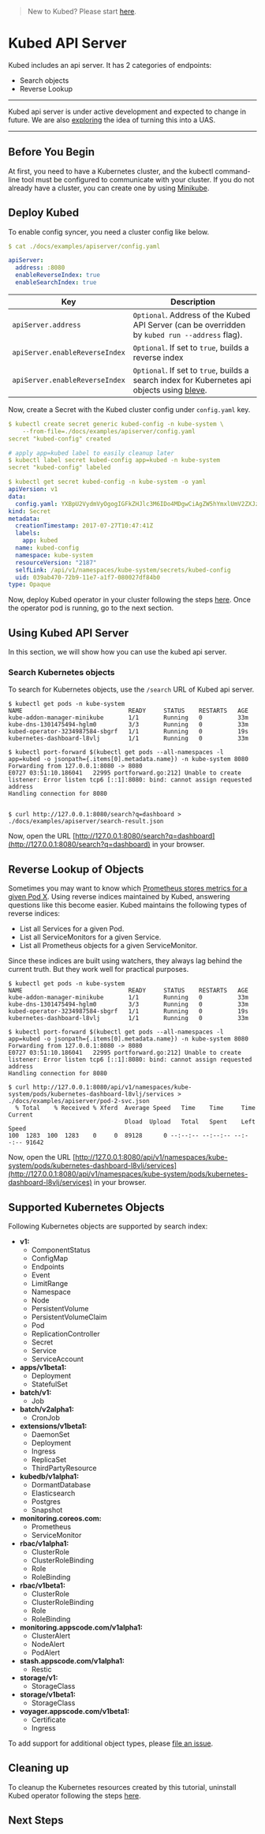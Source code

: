 > New to Kubed? Please start [here](/docs/tutorials/README.md).

# Kubed API Server
Kubed includes an api server. It has 2 categories of endpoints:
 - Search objects
 - Reverse Lookup

---

Kubed api server is under active development and expected to change in future. We are also [exploring](https://github.com/appscode/kubed/issues/19) the idea of turning this into a UAS.

---

## Before You Begin
At first, you need to have a Kubernetes cluster, and the kubectl command-line tool must be configured to communicate with your cluster. If you do not already have a cluster, you can create one by using [Minikube](https://github.com/kubernetes/minikube).


## Deploy Kubed
To enable config syncer, you need a cluster config like below.

```yaml
$ cat ./docs/examples/apiserver/config.yaml

apiServer:
  address: :8080
  enableReverseIndex: true
  enableSearchIndex: true
```

| Key                            | Description                                                                                    |
|--------------------------------|------------------------------------------------------------------------------------------------|
| `apiServer.address`            | `Optional`. Address of the Kubed API Server (can be overridden by `kubed run --address` flag). |
| `apiServer.enableReverseIndex` | `Optional`. If set to `true`, builds a reverse index                                           |
| `apiServer.enableReverseIndex` | `Optional`. If set to `true`, builds a search index for Kubernetes api objects using [bleve](https://github.com/blevesearch/bleve). |

Now, create a Secret with the Kubed cluster config under `config.yaml` key.

```yaml
$ kubectl create secret generic kubed-config -n kube-system \
    --from-file=./docs/examples/apiserver/config.yaml
secret "kubed-config" created

# apply app=kubed label to easily cleanup later
$ kubectl label secret kubed-config app=kubed -n kube-system
secret "kubed-config" labeled

$ kubectl get secret kubed-config -n kube-system -o yaml
apiVersion: v1
data:
  config.yaml: YXBpU2VydmVyOgogIGFkZHJlc3M6IDo4MDgwCiAgZW5hYmxlUmV2ZXJzZUluZGV4OiB0cnVlCiAgZW5hYmxlU2VhcmNoSW5kZXg6IHRydWUK
kind: Secret
metadata:
  creationTimestamp: 2017-07-27T10:47:41Z
  labels:
    app: kubed
  name: kubed-config
  namespace: kube-system
  resourceVersion: "2187"
  selfLink: /api/v1/namespaces/kube-system/secrets/kubed-config
  uid: 039ab470-72b9-11e7-a1f7-080027df84b0
type: Opaque
```

Now, deploy Kubed operator in your cluster following the steps [here](/docs/install.md). Once the operator pod is running, go to the next section.


## Using Kubed API Server
In this section, we will show how you can use the kubed api server.


### Search Kubernetes objects
To search for Kubernetes objects, use the `/search` URL of Kubed api server. 

```console
$ kubectl get pods -n kube-system
NAME                              READY     STATUS    RESTARTS   AGE
kube-addon-manager-minikube       1/1       Running   0          33m
kube-dns-1301475494-hglm0         3/3       Running   0          33m
kubed-operator-3234987584-sbgrf   1/1       Running   0          19s
kubernetes-dashboard-l8vlj        1/1       Running   0          33m

$ kubectl port-forward $(kubectl get pods --all-namespaces -l app=kubed -o jsonpath={.items[0].metadata.name}) -n kube-system 8080
Forwarding from 127.0.0.1:8080 -> 8080
E0727 03:51:10.186041   22995 portforward.go:212] Unable to create listener: Error listen tcp6 [::1]:8080: bind: cannot assign requested address
Handling connection for 8080


$ curl http://127.0.0.1:8080/search?q=dashboard > ./docs/examples/apiserver/search-result.json
```

Now, open the URL [http://127.0.0.1:8080/search?q=dashboard](http://127.0.0.1:8080/search?q=dashboard) in your browser.


## Reverse Lookup of Objects
Sometimes you may want to know which [Prometheus stores metrics for a given Pod X](https://github.com/coreos/prometheus-operator/issues/230). Using reverse indices maintained by Kubed, answering questions like this become easier. Kubed maintains the following types of reverse indices:
 - List all Services for a given Pod.
 - List all ServiceMonitors for a given Service.
 - List all Prometheus objects for a given ServiceMonitor.

Since these indices are built using watchers, they always lag behind the current truth. But they work well for practical purposes.

```console
$ kubectl get pods -n kube-system
NAME                              READY     STATUS    RESTARTS   AGE
kube-addon-manager-minikube       1/1       Running   0          33m
kube-dns-1301475494-hglm0         3/3       Running   0          33m
kubed-operator-3234987584-sbgrf   1/1       Running   0          19s
kubernetes-dashboard-l8vlj        1/1       Running   0          33m

$ kubectl port-forward $(kubectl get pods --all-namespaces -l app=kubed -o jsonpath={.items[0].metadata.name}) -n kube-system 8080
Forwarding from 127.0.0.1:8080 -> 8080
E0727 03:51:10.186041   22995 portforward.go:212] Unable to create listener: Error listen tcp6 [::1]:8080: bind: cannot assign requested address
Handling connection for 8080
                                                                                                                                                             
$ curl http://127.0.0.1:8080/api/v1/namespaces/kube-system/pods/kubernetes-dashboard-l8vlj/services > ./docs/examples/apiserver/pod-2-svc.json
  % Total    % Received % Xferd  Average Speed   Time    Time     Time  Current
                                 Dload  Upload   Total   Spent    Left  Speed
100  1283  100  1283    0     0  89128      0 --:--:-- --:--:-- --:--:-- 91642
```

Now, open the URL [http://127.0.0.1:8080/api/v1/namespaces/kube-system/pods/kubernetes-dashboard-l8vlj/services](http://127.0.0.1:8080/api/v1/namespaces/kube-system/pods/kubernetes-dashboard-l8vlj/services) in your browser.


## Supported Kubernetes Objects
Following Kubernetes objects are supported by search index:
- __v1:__
  - ComponentStatus
  - ConfigMap
  - Endpoints
  - Event
  - LimitRange
  - Namespace
  - Node
  - PersistentVolume
  - PersistentVolumeClaim
  - Pod
  - ReplicationController
  - Secret
  - Service
  - ServiceAccount
- __apps/v1beta1:__
  - Deployment
  - StatefulSet
- __batch/v1:__
  - Job
- __batch/v2alpha1:__
  - CronJob
- __extensions/v1beta1:__
  - DaemonSet
  - Deployment
  - Ingress
  - ReplicaSet
  - ThirdPartyResource
- __kubedb/v1alpha1:__
  - DormantDatabase
  - Elasticsearch
  - Postgres
  - Snapshot
- __monitoring.coreos.com:__
  - Prometheus
  - ServiceMonitor
- __rbac/v1alpha1:__
  - ClusterRole
  - ClusterRoleBinding
  - Role
  - RoleBinding
- __rbac/v1beta1:__
  - ClusterRole
  - ClusterRoleBinding
  - Role
  - RoleBinding
- __monitoring.appscode.com/v1alpha1:__
  - ClusterAlert
  - NodeAlert
  - PodAlert
- __stash.appscode.com/v1alpha1:__
  - Restic
- __storage/v1:__
  - StorageClass
- __storage/v1beta1:__
  - StorageClass
- __voyager.appscode.com/v1beta1:__
  - Certificate
  - Ingress

To add support for additional object types, please [file an issue](https://github.com/appscode/kubed/issues/new?title=Support+Object+Kind+[xyz]+in+RecycleBin).


## Cleaning up
To cleanup the Kubernetes resources created by this tutorial, uninstall Kubed operator following the steps [here](/docs/uninstall.md).

## Next Steps
